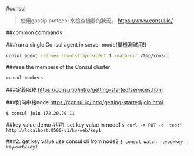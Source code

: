 #consul
>使用gossip protocol 來檢查機器的狀況。
https://www.consul.io/

##common commands

###run a single Consul agent in server mode(單機測試用!)
```sh
consul agent -server -bootstrap-expect 1 -data-dir /tmp/consul
```

###see the members of the Consul cluster
```sh
consul members
```

###定義服務
https://consul.io/intro/getting-started/services.html


###如何串接node
https://consul.io/intro/getting-started/join.html
```sh
$ consul join 172.20.20.11
```


##key value demo
###1. set key value in node1
`$ curl -X PUT -d 'test' http://localhost:8500/v1/kv/web/key1`

###2. get key value use consul cli from node2
`$ consul watch -type=key -key=web/key1`